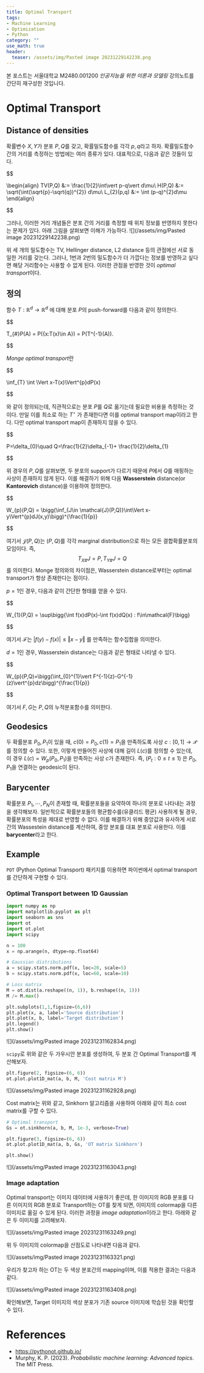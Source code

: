 ```yaml
---
title: Optimal Transport
tags: 
- Machine Learning
- Optimization
- Python
category: ""
use_math: true
header: 
  teaser: /assets/img/Pasted image 20231229142238.png
---
```

본 포스트는 서울대학교 M2480.001200 *인공지능을 위한 이론과 모델링* 강의노트를 간단히 재구성한 것입니다.

# Optimal Transport

## Distance of densities

확률변수 $X,Y$가 분포 $P,Q$를 갖고, 확률밀도함수를 각각 $p,q$라고 하자. 확률밀도함수 간의 거리를 측정하는 방법에는 여러 종류가 있다. 대표적으로, 다음과 같은 것들이 있다.


$$

\begin{align}
TV(P,Q) &:=  \frac{1}{2}\int\vert p-q\vert d\mu\\
H(P,Q) &:= \sqrt{\int(\sqrt{p}-\sqrt{q})^{2}} d\mu\\
L_{2}(p,q) &:= \int (p-q)^{2}d\mu
\end{align}


$$

그러나, 이러한 거리 개념들은 분포 간의 거리를 측정할 때 위치 정보를 반영하지 못한다는 문제가 있다. 아래 그림을 살펴보면 이해가 가능하다.
![](/assets/img/Pasted image 20231229142238.png)

위 세 개의 밀도함수는 TV, Hellinger distance, L2 distance 등의 관점에선 서로 동일한 거리를 갖는다. 그러나, 1번과 2번의 밀도함수가 더 가깝다는 정보를 반영하고 싶다면 해당 거리함수는 사용할 수 없게 된다. 이러한 관점을 반영한 것이 *optimal transport*이다.

## 정의

함수 $T:\mathbb{R}^{d}\to \mathbb{R}^{d}$ 에 대해 분포 $P$의 push-forward를 다음과 같이 정의한다.


$$

T_{\#}P(A) = P(\{x:T(x)\in A\}) = P(T^{-1}(A)).


$$

*Monge optimal transport*란 


$$

\inf_{T} \int \Vert x-T(x)\Vert^{p}dP(x)


$$

와 같이 정의되는데, 직관적으로는 분포 $P$를 $Q$로 옮기는데 필요한 비용을 측정하는 것이다. 만일 이를 최소로 하는 $T^{\star}$ 가 존재한다면 이를 optimal transport map이라고 한다. 다만 optimal transport map이 존재하지 않을 수 있다.


$$

P=\delta_{0}\quad Q=\frac{1}{2}\delta_{-1}+ \frac{1}{2}\delta_{1}


$$

위 경우의 $P,Q$를 살펴보면, 두 분포의 support가 다르기 때문에 $P$에서 $Q$를 매핑하는 사상이 존재하지 않게 된다. 이를 해결하기 위해 다음 **Wasserstein** distance(or **Kantorovich** distance)을 이용하여 정의한다.


$$

W_{p}(P,Q) = \bigg(\inf_{J\in \mathcal{J}(P,Q)}\int\Vert x-y\Vert^{p}dJ(x,y)\bigg)^{\frac{1}{p}}


$$

여기서 $\mathcal{J}(P,Q)$는 $(P,Q)$를 각각 marginal distribution으로 하는 모든 결합확률분포의 모임이다. 즉, $$T_{X\#}J=P, T_{Y\#}J=Q$$를 의미한다. Monge 정의와의 차이점은, Wasserstein distance로부터는 optimal transport가 항상 존재한다는 점이다. 

$p=1$인 경우, 다음과 같이 간단한 형태를 얻을 수 있다.


$$

W_{1}(P,Q) = \sup\bigg\{\int f(x)dP(x)-\int f(x)dQ(x) : f\in\mathcal{F}\bigg\}


$$

여기서 $\mathcal{F}$는 $\vert f(y)-f(x)\vert\leq \Vert x-y\Vert$ 를 만족하는 함수집합을 의미한다.

$d=1$인 경우, Wasserstein distance는 다음과 같은 형태로 나타낼 수 있다.


$$

W_{p}(P,Q)=\bigg(\int_{0}^{1}\vert F^{-1}(z)-G^{-1}(z)\vert^{p}dz\bigg)^{\frac{1}{p}}


$$

여기서 $F,G$는 $P,Q$의 누적분포함수를 의미한다.

## Geodesics

두 확률분포 $P_{0},P_{1}$이 있을 때, $c(0)=P_{0},c(1)=P_{1}$을 만족하도록 사상 $c:[0,1]\to\mathcal{P}$를 정의할 수 있다. 또한, 이렇게 만들어진 사상에 대해 길이 $L(c)$를 정의할 수 있는데, 이 경우 $L(c)=W_{p}(P_{0},P_{1})$을 만족하는 사상 $c$가 존재한다. 즉, $(P_{t}:0\leq t\leq 1)$ 은 $P_{0},P_{1}$을 연결하는 geodesic이 된다.

## Barycenter

확률분포 $P_{1},\cdots, P_{N}$이 존재할 때, 확률분포들을 요약하여 하나의 분포로 나타내는 과정을 생각해보자. 일반적으로 확률분포들의 평균함수를(유클리드 평균) 사용하게 될 경우, 확률분포의 특성을 제대로 반영할 수 없다. 이를 해결하기 위해 중앙값과 유사하게 서로 간의 Wassestein distance를 계산하여, 중앙 분포를 대표 분포로 사용한다. 이를 **barycenter**라고 한다.


## Example

`POT` (Python Optimal Transport) 패키지를 이용하면 파이썬에서 optimal transport를 간단하게 구현할 수 있다.

### Optimal Transport between 1D Gaussian

```python
import numpy as np
import matplotlib.pyplot as plt
import seaborn as sns
import ot
import ot.plot
import scipy

n = 100
x = np.arange(n, dtype=np.float64)

# Gaussian distributions
a = scipy.stats.norm.pdf(x, loc=20, scale=5)
b = scipy.stats.norm.pdf(x, loc=60, scale=10)

# Loss matrix
M = ot.dist(a.reshape((n, 1)), b.reshape((n, 1)))
M /= M.max()

plt.subplots(1,1,figsize=(6,6))
plt.plot(x, a, label='Source distribution')
plt.plot(x, b, label='Target distribution')
plt.legend()
plt.show()

```


![](/assets/img/Pasted image 20231231162834.png)

`scipy`로 위와 같은 두 가우시안 분포를 생성하여, 두 분포 간 Optimal Transport를 계산해보자.

```python
plt.figure(2, figsize=(6, 6))
ot.plot.plot1D_mat(a, b, M, 'Cost matrix M')

```

![](/assets/img/Pasted image 20231231162928.png)

Cost matrix는 위와 같고, Sinkhorn 알고리즘을 사용하여 아래와 같이 최소 cost matrix를 구할 수 있다.

```python
# Optimal transport
Gs = ot.sinkhorn(a, b, M, 1e-3, verbose=True)

plt.figure(3, figsize=(6, 6))
ot.plot.plot1D_mat(a, b, Gs, 'OT matrix Sinkhorn')

plt.show()

```

![](/assets/img/Pasted image 20231231163043.png)

### Image adaptation

Optimal transport는 이미지 데이터에 사용하기 좋은데, 한 이미지의 RGB 분포를 다른 이미지의 RGB 분포로 Transport하는 OT를 찾게 되면, 이미지의 colormap을 다른 이미지로 옮길 수 있게 된다. 이러한 과정을 *image adaptation*이라고 한다. 아래와 같은 두 이미지를 고려해보자.

![](/assets/img/Pasted image 20231231163249.png)

위 두 이미지의 colormap을 산점도로 나타내면 다음과 같다.

![](/assets/img/Pasted image 20231231163321.png)

우리가 찾고자 하는 OT는 두 색상 분포간의 mapping이며, 이를 적용한 결과는 다음과 같다.

![](/assets/img/Pasted image 20231231163408.png)


확인해보면, Target 이미지의 색상 분포가 기존 source 이미지에 학습된 것을 확인할 수 있다.

# References
- https://pythonot.github.io/
- Murphy, K. P. (2023). _Probabilistic machine learning: Advanced topics_. The MIT Press.